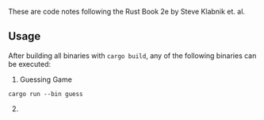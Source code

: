 These are code notes following the Rust Book 2e by Steve Klabnik et. al.

## Usage
After building all binaries with `cargo build`, any of the following binaries can be executed:

1. Guessing Game
```
cargo run --bin guess
```

2. 